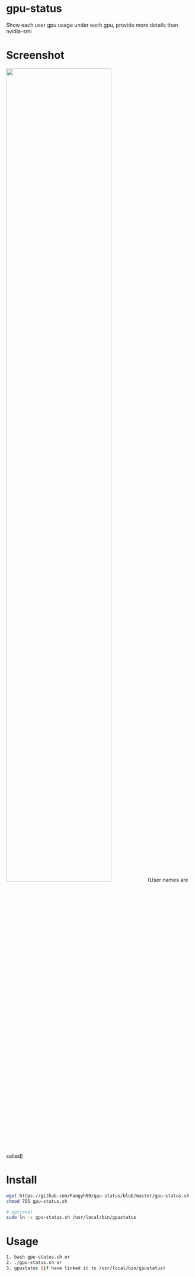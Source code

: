 # gpu-status
Show each user gpu usage under each gpu, provide more details than nvidia-smi

# Screenshot
<img src="https://ws3.sinaimg.cn/large/006tNc79ly1fopffawxd8j30r20nu0te.jpg" width="75%" height="75%">
(User names are salted)

# Install
```bash
wget https://github.com/Fangyh09/gpu-status/blob/master/gpu-status.sh
chmod 755 gpu-status.sh

# optional 
sudo ln -s gpu-status.sh /usr/local/bin/gpustatus
```

# Usage
```bash
1. bash gpu-status.sh or 
2. ./gpu-status.sh or
3. gpustatus (if have linked it to /usr/local/bin/gpustatus)
```
